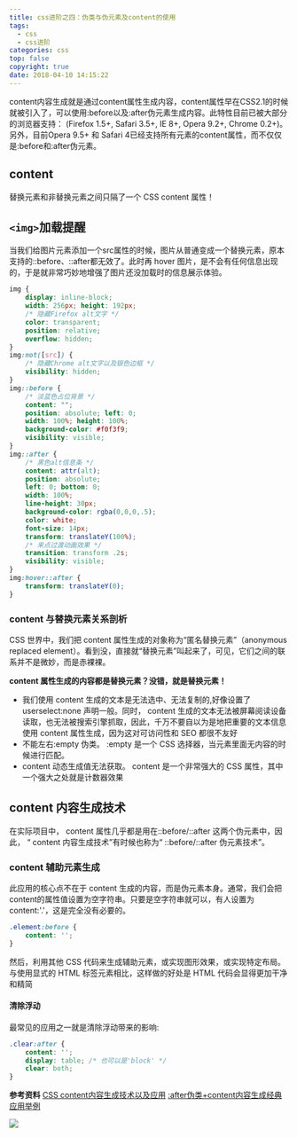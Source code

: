 ```yaml
---
title: css进阶之四：伪类与伪元素及content的使用
tags:
  - css
  - css进阶
categories: css
top: false
copyright: true
date: 2018-04-10 14:15:22
---
```

content内容生成就是通过content属性生成内容，content属性早在CSS2.1的时候就被引入了，可以使用:before以及:after伪元素生成内容。此特性目前已被大部分的浏览器支持： (Firefox 1.5+, Safari 3.5+, IE 8+, Opera 9.2+, Chrome 0.2+)。另外，目前Opera 9.5+ 和 Safari 4已经支持所有元素的content属性，而不仅仅是:before和:after伪元素。
<!--more-->

## content

替换元素和非替换元素之间只隔了一个 CSS content 属性！
## `<img>`加载提醒
当我们给图片元素添加一个src属性的时候，图片从普通变成一个替换元素，原本支持的::before、::after都无效了。此时再 hover 图片，是不会有任何信息出现的，于是就非常巧妙地增强了图片还没加载时的信息展示体验。
```css
img {
    display: inline-block;
    width: 256px; height: 192px;
    /* 隐藏Firefox alt文字 */
    color: transparent;
    position: relative;
    overflow: hidden;
}
img:not([src]) {
    /* 隐藏Chrome alt文字以及银色边框 */
    visibility: hidden;
}
img::before {
    /* 淡蓝色占位背景 */
    content: "";
    position: absolute; left: 0;
    width: 100%; height: 100%;
    background-color: #f0f3f9;
    visibility: visible;
}
img::after {
    /* 黑色alt信息条 */
    content: attr(alt);
    position: absolute;
    left: 0; bottom: 0;
    width: 100%;
    line-height: 30px;
    background-color: rgba(0,0,0,.5);
    color: white;
    font-size: 14px;
    transform: translateY(100%);
    /* 来点过渡动画效果 */
    transition: transform .2s;
    visibility: visible;
}
img:hover::after {
    transform: translateY(0);
}
```

### content 与替换元素关系剖析
CSS 世界中，我们把 content 属性生成的对象称为“匿名替换元素”（anonymous replaced element）。看到没，直接就“替换元素”叫起来了，可见，它们之间的联系并不是微妙，而是赤裸裸。

**content 属性生成的内容都是替换元素？没错，就是替换元素！**

* 我们使用 content 生成的文本是无法选中、无法复制的,好像设置了 userselect:none 声明一般。同时， content 生成的文本无法被屏幕阅读设备读取，也无法被搜索引擎抓取，因此，千万不要自以为是地把重要的文本信息使用 content 属性生成，因为这对可访问性和 SEO 都很不友好
* 不能左右:empty 伪类。 :empty 是一个 CSS 选择器，当元素里面无内容的时候进行匹配。
* content 动态生成值无法获取。 content 是一个非常强大的 CSS 属性，其中一个强大之处就是计数器效果

## content 内容生成技术
在实际项目中， content 属性几乎都是用在::before/::after 这两个伪元素中，因此， “ content 内容生成技术”有时候也称为“ ::before/::after 伪元素技术”。

### content 辅助元素生成
此应用的核心点不在于 content 生成的内容，而是伪元素本身。通常，我们会把 content的属性值设置为空字符串。只要是空字符串就可以，有人设置为 content:'.'，这是完全没有必要的。
```css
.element:before {
	content: '';
}
```
然后，利用其他 CSS 代码来生成辅助元素，或实现图形效果，或实现特定布局。与使用显式的 HTML 标签元素相比，这样做的好处是 HTML 代码会显得更加干净和精简
#### 清除浮动
最常见的应用之一就是清除浮动带来的影响:
```css
.clear:after {
	content: '';
	display: table; /* 也可以是'block' */
	clear: both;
}
```

**参考资料**
[CSS content内容生成技术以及应用](http://www.zhangxinxu.com/wordpress/2010/04/css-content%E5%86%85%E5%AE%B9%E7%94%9F%E6%88%90%E6%8A%80%E6%9C%AF%E4%BB%A5%E5%8F%8A%E5%BA%94%E7%94%A8/)
[:after伪类+content内容生成经典应用举例](http://www.zhangxinxu.com/wordpress/2010/09/after%E4%BC%AA%E7%B1%BBcontent%E5%86%85%E5%AE%B9%E7%94%9F%E6%88%90%E5%B8%B8%E8%A7%81%E5%BA%94%E7%94%A8%E4%B8%BE%E4%BE%8B/)


![](http://static.zhyjor.com/wexin.png)
